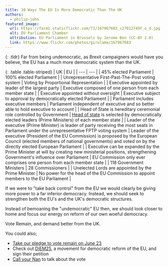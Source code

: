 ```yaml
---
title: 10 Ways The EU Is More Democratic Than The UK
authors:
  - philip-john
featured_image:
  url: https://farm1.staticflickr.com/71/167967683_c27012749f_o_d.jpg
  alt: EU Parliament Chamber
  attribution: EU Parliament in Brussels by Jerome Bon (CC-BY 2.0)
  link: https://www.flickr.com/photos/girolame/167967683
---
```


{: .tldr}
Far from being undemocratic, as Brexit campaigners would have you believe, the EU has a much more democratic system than the UK.

{: .table .table-striped}
| UK | EU |
| --- | --- |
| 45% elected Parliament | 100% elected Parliament |
| Unrepresentative First-Past-The-Post voting system | Voting by Proportional Representation |
| Executive appointed by leader of the largest party | Executive composed of one person from each member state |
| Executive appointed without oversight | Executive subject to approval by democratically elected Parliament |
| Parliament includes executive members | Parliament independent of executive and so better able to hold executive to account |
| Head of State is hereditary ceremonial role controlled by Government | [Head of state](https://en.wikipedia.org/wiki/President_of_the_European_Council) is selected by democratically elected leaders (Prime Ministers) of each member state |
| Leader of the executive (Prime Minister) is leader of party receiving the most seats in Parliament under the unrepresentative FPTP voting system | Leader of the executive (President of the EU Commission) is proposed by the European Council (elected members of national governments) and voted on by the directly elected European Parliament |
| Executive can be expanded by the Prime Minister at will by creating new ministerial positions, strengthening Government's influence over Parliament | EU Commission only ever comprises one person from each member state |
| 118 Government Ministers | 28 Commissioners |
| Unelected Lords are appointed by the Prime Minister | No power for the head of the EU Commission to appoint members to the EU Parliament |

If we were to "take back control" from the EU we would clearly be giving more power to a far inferior democracy. Instead, we should seek to strengthen both the EU's and the UK's democratic structures.

Instead of bemoaning the "undemocratic" EU then, we should look closer to home and focus our energy on reform of our own woeful democracy.

Vote Remain, and demand better from the UK.

You could also;

* [Take our pledge to vote remain on June 23](https://voteremain.somethingnew.org.uk/)
* Check out [DiEM25](http://diem25.org), a movement for democratic reform of the EU, and sign their petition
* [Call your Nan](http://www.callyournan.com/) to talk about the vote

